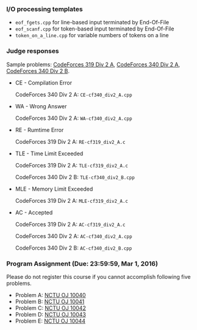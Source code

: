 ### I/O processing templates

+	`eof_fgets.cpp` for line-based input terminated by End-Of-File
+	`eof_scanf.cpp` for token-based input terminated by End-Of-File
+	`token_on_a_line.cpp` for variable numbers of tokens on a line

### Judge responses

Sample problems:
[CodeForces 319 Div 2 A](http://codeforces.com/contest/577/problem/A), 
[CodeForces 340 Div 2 A](http://codeforces.com/problemset/problem/617/A), 
[CodeForces 340 Div 2 B](http://codeforces.com/problemset/problem/617/B). 

+   CE - Compilation Error

    CodeForces 340 Div 2 A: `CE-cf340_div2_A.cpp`
+   WA - Wrong Answer

    CodeForces 340 Div 2 A: `WA-cf340_div2_A.cpp`
+   RE - Rumtime Error

    CodeForces 319 Div 2 A: `RE-cf319_div2_A.c`
+   TLE - Time Limit Exceeded

    CodeForces 319 Div 2 A: `TLE-cf319_div2_A.c`
    
    CodeForces 340 Div 2 B: `TLE-cf340_div2_B.cpp`
+   MLE - Memory Limit Exceeded

    CodeForces 319 Div 2 A: `MLE-cf319_div2_A.c`
+   AC - Accepted

    CodeForces 319 Div 2 A: `AC-cf319_div2_A.c`
    
    CodeForces 340 Div 2 A: `AC-cf340_div2_A.cpp`
    
    CodeForces 340 Div 2 B: `AC-cf340_div2_B.cpp`

### Program Assignment (Due: 23:59:59, Mar 1, 2016)
Please do not register this course if you cannot accomplish following five problems.

+   Problem A: [NCTU OJ 10040](https://oj.nctu.me/groups/2/problems/10040/)
+   Problem B: [NCTU OJ 10041](https://oj.nctu.me/groups/2/problems/10041/)
+   Problem C: [NCTU OJ 10042](https://oj.nctu.me/groups/2/problems/10042/)
+   Problem D: [NCTU OJ 10043](https://oj.nctu.me/groups/2/problems/10043/)
+   Problem E: [NCTU OJ 10044](https://oj.nctu.me/groups/2/problems/10044/)
